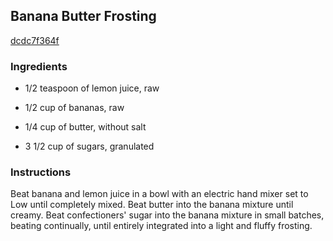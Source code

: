 ## Banana Butter Frosting

[dcdc7f364f](http://allrecipes.com/recipe/banana-butter-frosting/)

### Ingredients

 - 1/2 teaspoon of lemon juice, raw

 - 1/2 cup of bananas, raw

 - 1/4 cup of butter, without salt

 - 3 1/2 cup of sugars, granulated

### Instructions

Beat banana and lemon juice in a bowl with an electric hand mixer set to Low until completely mixed. Beat butter into the banana mixture until creamy. Beat confectioners' sugar into the banana mixture in small batches, beating continually, until entirely integrated into a light and fluffy frosting.